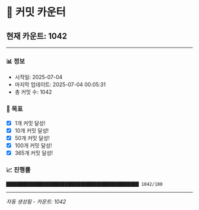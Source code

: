 # 🔢 커밋 카운터

## 현재 카운트: 1042

---

### 📊 정보
- 시작일: 2025-07-04
- 마지막 업데이트: 2025-07-04 00:05:31
- 총 커밋 수: 1042

### 🎯 목표
- [x] 1개 커밋 달성!
- [x] 10개 커밋 달성!
- [x] 50개 커밋 달성!
- [x] 100개 커밋 달성!
- [x] 365개 커밋 달성!

### 📈 진행률
```
██████████████████████████████████████████████████ 1042/100
```

---
*자동 생성됨 - 카운트: 1042*
